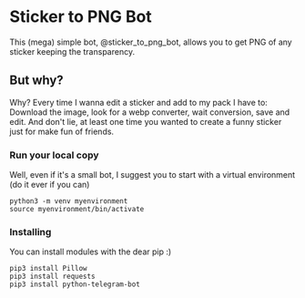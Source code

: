 # Sticker to PNG Bot

This (mega) simple bot, @sticker_to_png_bot,  allows you to get PNG of any sticker keeping the transparency.

## But why?

Why? Every time I wanna edit a sticker and add to my pack I have to: Download the image, look for a webp converter, wait conversion, save and edit. And don't lie, at least one time you wanted to create a funny sticker just for make fun of friends.

### Run your local copy

Well, even if it's a small bot, I suggest you to start with a virtual environment (do it ever if you can)
```
python3 -m venv myenvironment
source myenvironment/bin/activate
```

### Installing

You can install modules with the dear pip :)
```
pip3 install Pillow
pip3 install requests
pip3 install python-telegram-bot
```
